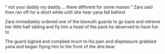 “ not your daddy my daddy.... there different for some reason.” Zara said then ran off for a short while until she hear yana fall behind 

Zara immediately ordered one of the bismuth guards to go back and retrieve her little half sibling and fly him a head of the pack he deserved to have fun to

The guard sighed and complied much to his pain and displeasure grabbed yana and began flying him to the front of the dire bear